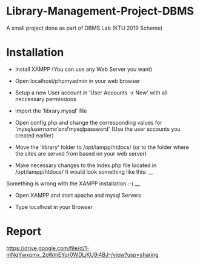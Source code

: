 # Library-Management-Project-DBMS
A small project done as part of DBMS Lab (KTU 2019 Scheme)



# Installation

* Install XAMPP (You can use any Web Server you want)

* Open localhost/phpmyadmin in your web browser

* Setup a new User account in 'User Accounts -> New' with all neccessary permissions

* import the 'library.mysql' file

* Open config.php and change the corresponding values for '$mysqlusername' and '$mysqlpassword' (Use the user accounts you created earlier)

* Move the 'library' folder to /opt/lampp/htdocs/ (or to the folder where the sites are served from based on your web server)



* Make necessary changes to the index.php file located in /opt/lampp/htdocs/
It would look something like this: 
__
<?php
	if (!empty($_SERVER['HTTPS']) && ('on' == $_SERVER['HTTPS'])) {
		$uri = 'https://';
	} else {
		$uri = 'http://';
	}
	$uri .= $_SERVER['HTTP_HOST'];
	header('Location: '.$uri.'/library/');
	exit;
?>
Something is wrong with the XAMPP installation :-(
__

* Open XAMPP and start apache and mysql Servers

* Type localhost in your Browser




# Report
https://drive.google.com/file/d/1-mNqYwxpmx_2oWmEYqr0WDLjKU9i4BJ-/view?usp=sharing

